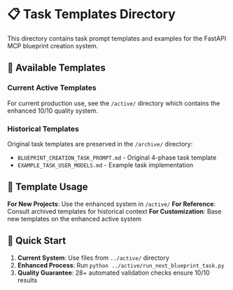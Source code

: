 # 📋 Task Templates Directory

This directory contains task prompt templates and examples for the FastAPI MCP blueprint creation system.

## 📁 Available Templates

### Current Active Templates
For current production use, see the `/active/` directory which contains the enhanced 10/10 quality system.

### Historical Templates
Original task templates are preserved in the `/archive/` directory:

- `BLUEPRINT_CREATION_TASK_PROMPT.md` - Original 4-phase task template
- `EXAMPLE_TASK_USER_MODELS.md` - Example task implementation

## 🎯 Template Usage

**For New Projects**: Use the enhanced system in `/active/`
**For Reference**: Consult archived templates for historical context
**For Customization**: Base new templates on the enhanced active system

## 🚀 Quick Start

1. **Current System**: Use files from `../active/` directory
2. **Enhanced Process**: Run `python ../active/run_next_blueprint_task.py`
3. **Quality Guarantee**: 28+ automated validation checks ensure 10/10 results
